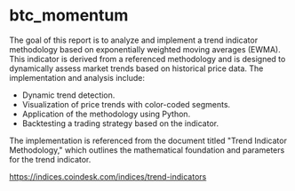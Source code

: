 # btc_momentum
The goal of this report is to analyze and implement a trend indicator methodology based on exponentially weighted moving averages (EWMA). This indicator is derived from a referenced methodology and is designed to dynamically assess market trends based on historical price data. The implementation and analysis include:

* Dynamic trend detection.
* Visualization of price trends with color-coded segments.
* Application of the methodology using Python.
* Backtesting a trading strategy based on the indicator.

The implementation is referenced from the document titled "Trend Indicator Methodology," which outlines the mathematical foundation and parameters for the trend indicator.

https://indices.coindesk.com/indices/trend-indicators

